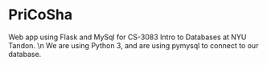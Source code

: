 # PriCoSha
Web app using Flask and MySql for CS-3083 Intro to Databases at NYU Tandon. \n
We are using Python 3, and are using pymysql to connect to our database. 
